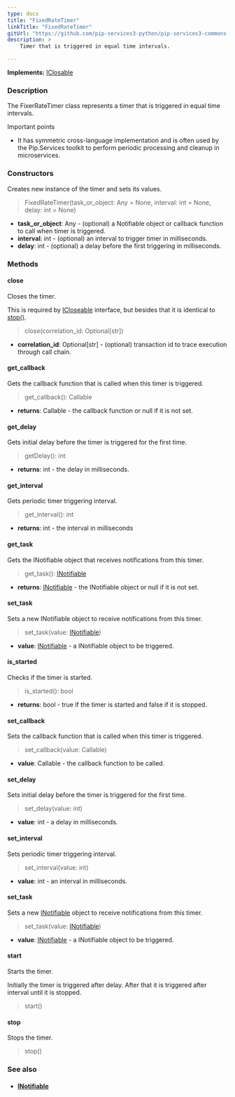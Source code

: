 ```yaml
---
type: docs
title: "FixedRateTimer"
linkTitle: "FixedRateTimer"
gitUrl: "https://github.com/pip-services3-python/pip-services3-commons-python"
description: >
    Timer that is triggered in equal time intervals.

---
```


**Implements:** [IClosable](../iclosable)

### Description

The FixerRateTimer class represents a timer that is triggered in equal time intervals.

Important points

- It has symmetric cross-language implementation and is often used by the Pip.Services toolkit to perform periodic processing and cleanup in microservices.

### Constructors
Creates new instance of the timer and sets its values.

> FixedRateTimer(task_or_object: Any = None, interval: int = None, delay: int = None)

- **task_or_object**: Any - (optional) a Notifiable object or callback function to call when timer is triggered.
- **interval**: int - (optional) an interval to trigger timer in milliseconds.
- **delay**: int - (optional) a delay before the first triggering in milliseconds.

### Methods

#### close
Closes the timer.

This is required by [ICloseable](../icloseable) interface,
but besides that it is identical to [stop()](#stop).

> close(correlation_id: Optional[str])

- **correlation_id**: Optional[str] - (optional) transaction id to trace execution through call chain.

#### get_callback
Gets the callback function that is called when this timer is triggered.

> get_callback(): Callable

- **returns**: Callable - the callback function or null if it is not set. 


#### get_delay
Gets initial delay before the timer is triggered for the first time.

> getDelay(): int

- **returns**: int - the delay in milliseconds.

#### get_interval
Gets periodic timer triggering interval.

> get_interval(): int

- **returns**: int - the interval in milliseconds


#### get_task
Gets the INotifiable object that receives notifications from this timer.

> get_task(): [INotifiable](../inotifiable)

- **returns**: [INotifiable](../inotifiable) - the INotifiable object or null if it is not set.


#### set_task
Sets a new INotifiable object to receive notifications from this timer.

> set_task(value: [INotifiable](../inotifiable))

- **value**: [INotifiable](../inotifiable) - a INotifiable object to be triggered.

#### is_started
Checks if the timer is started.

> is_started(): bool

- **returns**: bool - true if the timer is started and false if it is stopped.

#### set_callback
Sets the callback function that is called when this timer is triggered.

> set_callback(value: Callable)

- **value**: Callable - the callback function to be called.

#### set_delay
Sets initial delay before the timer is triggered for the first time.

> set_delay(value: int)

- **value**: int - a delay in milliseconds. 

#### set_interval
Sets periodic timer triggering interval.

> set_interval(value: int)

- **value**: int - an interval in milliseconds.

#### set_task
Sets a new [INotifiable](../inotifiable) object to receive notifications from this timer.

> set_task(value: [INotifiable](../inotifiable))

- **value**: [INotifiable](../inotifiable) - a INotifiable object to be triggered.

#### start
Starts the timer.

Initially the timer is triggered after delay.
After that it is triggered after interval until it is stopped.

> start()


#### stop
Stops the timer.

> stop()

### See also
- #### [INotifiable](../inotifiable)
